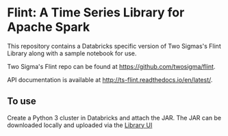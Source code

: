 # Flint: A Time Series Library for Apache Spark

This repository contains a Databricks specific version of Two Sigmas's Flint Library along with a sample notebook for use.

Two Sigma's Flint repo can be found at https://github.com/twosigma/flint.

API documentation is available at http://ts-flint.readthedocs.io/en/latest/.

## To use

Create a Python 3 cluster in Databricks and attach the JAR.  The JAR can be downloaded locally and uploaded via the [Library UI](https://docs.databricks.com/user-guide/libraries.html#upload-a-java-jar-or-scala-jar)


